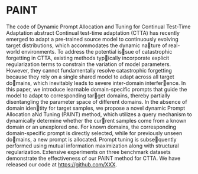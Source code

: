 # PAINT
The code of Dynamic Prompt Allocation and Tuning for Continual Test-Time Adaptation
abstract 
Continual test-time adaptation (CTTA) has recently emerged
to adapt a pre-trained source model to continuously evolving
target distributions, which accommodates the dynamic nature of real-world environments. To address the potential issue of catastrophic forgetting in CTTA, existing methods typically incorporate explicit regularization terms to constrain
the variation of model parameters. However, they cannot
fundamentally resolve catastrophic forgetting because they
rely on a single shared model to adapt across all target domains, which inevitably leads to severe inter-domain interference. In this paper, we introduce learnable domain-specific
prompts that guide the model to adapt to corresponding target domains, thereby partially disentangling the parameter
space of different domains. In the absence of domain identity for target samples, we propose a novel dynamic Prompt
AllocatIon aNd Tuning (PAINT) method, which utilizes a
query mechanism to dynamically determine whether the current samples come from a known domain or an unexplored
one. For known domains, the corresponding domain-specific
prompt is directly selected, while for previously unseen domains, a new prompt is allocated. Prompt tuning is subsequently performed using mutual information maximization
along with structural regularization. Extensive experiments
on three benchmark datasets demonstrate the effectiveness of
our PAINT method for CTTA. We have released our code at
https://github.com/XXX.
